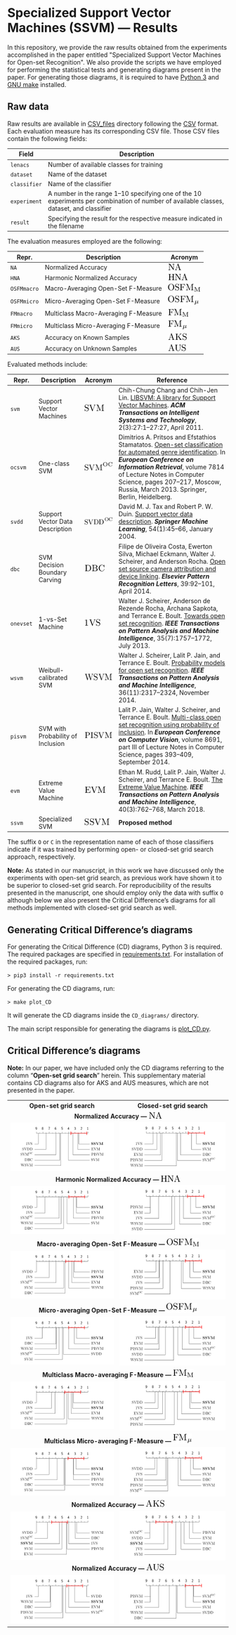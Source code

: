 <!-- -*- eval: (git-gutter-mode); -*- -->
# Specialized Support Vector Machines (SSVM) — Results

In this repository, we provide the raw results obtained from the experiments accomplished in the paper entitled "Specialized Support Vector Machines for Open-set Recognition".
We also provide the scripts we have employed for performing the statistical tests and generating diagrams present in the paper.
For generating those diagrams, it is required to have [Python 3](https://www.python.org/) and [GNU make](https://www.gnu.org/software/make/) installed.

## Raw data

Raw results are available in [CSV_files](CSV_files/) directory following the [CSV](https://en.wikipedia.org/wiki/Comma-separated_values) format.  Each evaluation measure has its corresponding CSV file.  Those CSV files contain the following fields:

Field | Description
-|-
`lenacs` | Number of available classes for training
`dataset` | Name of the dataset
`classifier` | Name of the classifier
`experiment` | A number in the range 1–10 specifying one of the 10 experiments per combination of number of available classes, dataset, and classifier
`result` | Specifying the result for the respective measure indicated in the filename

The evaluation measures employed are the following:

Repr. | Description | Acronym
-|-|-
`NA` | Normalized Accuracy | ![](figs/NA.png)
`HNA` | Harmonic Normalized Accuracy | ![](figs/HNA.png)
`OSFMmacro` | Macro-Averaging Open-Set F-Measure | ![](figs/OSFMmacro.png)
`OSFMmicro` | Micro-Averaging Open-Set F-Measure | ![](figs/OSFMmicro.png)
`FMmacro` | Multiclass Macro-Averaging F-Measure | ![](figs/FMmacro.png)
`FMmicro` | Multiclass Micro-Averaging F-Measure | ![](figs/FMmicro.png)
`AKS` | Accuracy on Known Samples | ![](figs/AKS.png)
`AUS` | Accuracy on Unknown Samples | ![](figs/AUS.png)

Evaluated methods include:

Repr. | Description | Acronym | Reference
-|-|-|-
`svm` | Support Vector Machines | ![](figs/svm.png) | Chih-Chung Chang and Chih-Jen Lin. [LIBSVM: A library for Support Vector Machines](https://doi.org/10.1145/1961189.1961199). _**ACM Transactions on Intelligent Systems and Technology**_, 2(3):27:1–27:27, April 2011.
`ocsvm` | One-class SVM | ![](figs/ocsvm.png) | Dimitrios A. Pritsos and Efstathios Stamatatos. [Open-set classification for automated genre identification](https://doi.org/10.1007/978-3-642-36973-5_18). In _**European Conference on Information Retrieval**_, volume 7814 of Lecture Notes in Computer Science, pages 207–217, Moscow, Russia, March 2013. Springer, Berlin, Heidelberg.
`svdd` | Support Vector Data Description | ![](figs/svdd.png) | David M. J. Tax and Robert P. W. Duin. [Support vector data description](https://doi.org/10.1023/B:MACH.0000008084.60811.49). _**Springer Machine Learning**_, 54(1):45–66, January 2004.
`dbc` | SVM Decision Boundary Carving | ![](figs/dbc.png) | Filipe de Oliveira Costa, Ewerton Silva, Michael Eckmann, Walter J. Scheirer, and Anderson Rocha. [Open set source camera attribution and device linking](https://doi.org/10.1016/j.patrec.2013.09.006). _**Elsevier Pattern Recognition Letters**_, 39:92–101, April 2014.
`onevset` | 1-vs-Set Machine | ![](figs/onevset.png) | Walter J. Scheirer, Anderson de Rezende Rocha, Archana Sapkota, and Terrance E. Boult. [Towards open set recognition](https://doi.org/10.1109/TPAMI.2012.256). _**IEEE Transactions on Pattern Analysis and Machine Intelligence**_, 35(7):1757–1772, July 2013.
`wsvm` | Weibull-calibrated SVM | ![](figs/wsvm.png) | Walter J. Scheirer, Lalit P. Jain, and Terrance E. Boult. [Probability models for open set recognition](https://doi.org/10.1109/TPAMI.2014.2321392). _**IEEE Transactions on Pattern Analysis and Machine Intelligence**_, 36(11):2317–2324, November 2014.
`pisvm` | SVM with Probability of Inclusion | ![](figs/pisvm.png) | Lalit P. Jain, Walter J. Scheirer, and Terrance E. Boult. [Multi-class open set recognition using probability of inclusion](https://doi.org/10.1007/978-3-319-10578-9_26). In _**European Conference on Computer Vision**_, volume 8691, part III of Lecture Notes in Computer Science, pages 393–409, September 2014.
`evm` | Extreme Value Machine | ![](figs/evm.png) | Ethan M. Rudd, Lalit P. Jain, Walter J. Scheirer, and Terrance E. Boult. [The Extreme Value Machine](https://doi.org/10.1109/TPAMI.2017.2707495). _**IEEE Transactions on Pattern Analysis and Machine Intelligence**_, 40(3):762–768, March 2018.
`ssvm` | Specialized SVM | ![](figs/ssvm.png) | **Proposed method**

The suffix `O` or `C` in the representation name of each of those classifiers indicate if it was trained by performing open- or closed-set grid search approach, respectively.

**Note:**
As stated in our manuscript, in this work we have discussed only the experiments with open-set grid search, as previous work have shown it to be superior to closed-set grid search.
For reproducibility of the results presented in the manuscript, one should employ only the data with suffix `O` although below we also present the Critical Difference’s diagrams for all methods implemented with closed-set grid search as well.

## Generating Critical Difference’s diagrams

For generating the Critical Difference (CD) diagrams, Python 3 is required.
The required packages are specified in [requirements.txt](requirements.txt).
For installation of the required packages, run:

```shell
> pip3 install -r requirements.txt
```


For generating the CD diagrams, run:

```shell
> make plot_CD
```


It will generate the CD diagrams inside the `CD_diagrams/` directory.

The main script responsible for generating the diagrams is [plot_CD.py](plot_CD.py).

## Critical Difference’s diagrams

**Note:** In our paper, we have included only the CD diagrams referring to the column “**Open-set grid search**” herein.
This supplementary material contains CD diagrams also for AKS and AUS measures, which are not presented in the paper.

<table>
	<tr><th>Open-set grid search</th><th>Closed-set grid search</th></tr>
	<!-- NA -->
	<tr><td align="middle" colspan="2"><b>Normalized Accuracy — <img src="figs/NA.png" /></b></td></tr>
	<tr><td><img src="CD_diagrams/CD_normal_NA_O.png" /></td><td><img src="CD_diagrams/CD_normal_NA_C.png" /></td></tr>
	<!-- HNA -->
	<tr><td align="middle" colspan="2"><b>Harmonic Normalized Accuracy — <img src="figs/HNA.png" /></b></td></tr>
	<tr><td><img src="CD_diagrams/CD_normal_HNA_O.png" /></td><td><img src="CD_diagrams/CD_normal_HNA_C.png" /></td></tr>
	<!-- OSFMmacro -->
	<tr><td align="middle" colspan="2"><b>Macro-averaging Open-Set F-Measure — <img src="figs/OSFMmacro.png" /></b></td></tr>
	<tr><td><img src="CD_diagrams/CD_normal_OSFMmacro_O.png" /></td><td><img src="CD_diagrams/CD_normal_OSFMmacro_C.png" /></td></tr>
	<!-- OSFMmicro -->
	<tr><td align="middle" colspan="2"><b>Micro-averaging Open-Set F-Measure — <img src="figs/OSFMmicro.png" /></b></td></tr>
	<tr><td><img src="CD_diagrams/CD_normal_OSFMmicro_O.png" /></td><td><img src="CD_diagrams/CD_normal_OSFMmicro_C.png" /></td></tr>
	<!-- FMmacro -->
	<tr><td align="middle" colspan="2"><b>Multiclass Macro-averaging F-Measure — <img src="figs/FMmacro.png" /></b></td></tr>
	<tr><td><img src="CD_diagrams/CD_normal_FMmacro_O.png" /></td><td><img src="CD_diagrams/CD_normal_FMmacro_C.png" /></td></tr>
	<!-- FMmicro -->
	<tr><td align="middle" colspan="2"><b>Multiclass Micro-averaging F-Measure — <img src="figs/FMmicro.png" /></b></td></tr>
	<tr><td><img src="CD_diagrams/CD_normal_FMmicro_O.png" /></td><td><img src="CD_diagrams/CD_normal_FMmicro_C.png" /></td></tr>
	<!-- AKS -->
	<tr><td align="middle" colspan="2"><b>Normalized Accuracy — <img src="figs/AKS.png" /></b></td></tr>
	<tr><td><img src="CD_diagrams/CD_normal_AKS_O.png" /></td><td><img src="CD_diagrams/CD_normal_AKS_C.png" /></td></tr>
	<!-- AUS -->
	<tr><td align="middle" colspan="2"><b>Normalized Accuracy — <img src="figs/AUS.png" /></b></td></tr>
	<tr><td><img src="CD_diagrams/CD_normal_AUS_O.png" /></td><td><img src="CD_diagrams/CD_normal_AUS_C.png" /></td></tr>
</table>
